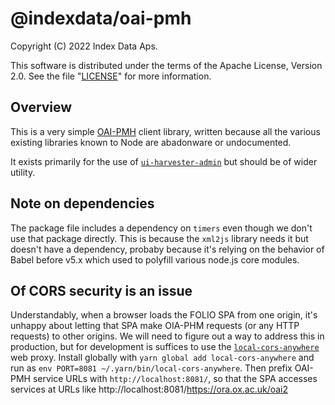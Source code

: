 # @indexdata/oai-pmh

Copyright (C) 2022 Index Data Aps.

This software is distributed under the terms of the Apache License, Version 2.0. See the file "[LICENSE](LICENSE)" for more information.

## Overview

This is a very simple
[OAI-PMH](https://www.openarchives.org/OAI/openarchivesprotocol.html)
client library, written because all the various existing libraries known to Node are abadonware or undocumented.

It exists primarily for the use of
[`ui-harvester-admin`](https://github.com/indexdata/ui-harvester-admin)
but should be of wider utility.

## Note on dependencies

The package file includes a dependency on `timers` even though we don't use that package directly. This is because the `xml2js` library needs it but doesn't have a dependency, probaby because it's relying on the behavior of Babel before v5.x which used to polyfill various node.js core modules.

## Of CORS security is an issue

Understandably, when a browser loads the FOLIO SPA from one origin, it's unhappy about letting that SPA make OIA-PHM requests (or any HTTP requests) to other origins. We will need to figure out a way to address this in production, but for development is suffices to use the
[`local-cors-anywhere`](https://github.com/dkaoster/local-cors-anywhere)
web proxy. Install globally with
`yarn global add local-cors-anywhere`
and run as
`env PORT=8081 ~/.yarn/bin/local-cors-anywhere`.
Then prefix OAI-PMH service URLs with
`http://localhost:8081/`,
so that the SPA accesses services at URLs like
http://localhost:8081/https://ora.ox.ac.uk/oai2

